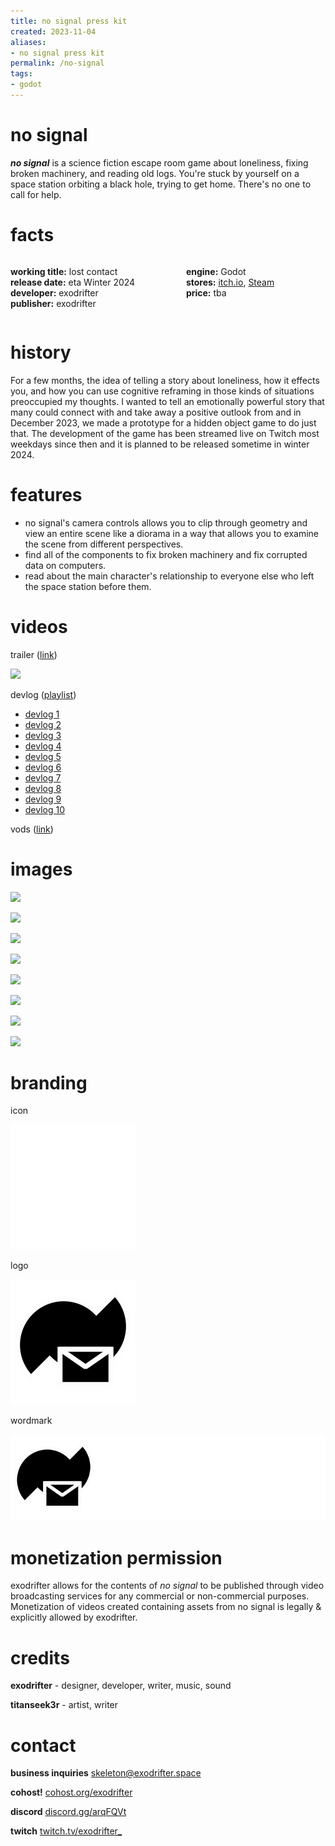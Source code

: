 ```yaml
---
title: no signal press kit
created: 2023-11-04
aliases:
- no signal press kit
permalink: /no-signal
tags:
- godot
---
```


# no signal

_**no signal**_ is a science fiction escape room game about loneliness, fixing broken machinery, and reading old logs. You're stuck by yourself on a space station orbiting a black hole, trying to get home. There's no one to call for help.

# facts

<div style="display: flex; flex-direction: row">
<div style="flex-grow: 1">

**working title:** lost contact<br/>
**release date:** eta Winter 2024<br/>
**developer:** exodrifter<br/>
**publisher:** exodrifter<br/>

</div>
<div style="flex-grow: 1">

**engine:** Godot<br/>
**stores:** [itch.io](https://exodrifter.itch.io/lost-contact), [Steam](https://store.steampowered.com/app/2840590/no_signal)<br/>
**price:** tba<br/>

</div>
</div>

# history

For a few months, the idea of telling a story about loneliness, how it effects you, and how you can use cognitive reframing in those kinds of situations preoccupied my thoughts. I wanted to tell an emotionally powerful story that many could connect with and take away a positive outlook from and in December 2023, we made a prototype for a hidden object game to do just that. The development of the game has been streamed live on Twitch most weekdays since then and it is planned to be released sometime in winter 2024.

# features

- no signal's camera controls allows you to clip through geometry and view an entire scene like a diorama in a way that allows you to examine the scene from different perspectives.
- find all of the components to fix broken machinery and fix corrupted data on computers.
- read about the main character's relationship to everyone else who left the space station before them.

# videos

trailer ([link](https://www.youtube.com/watch?v=Ed8CmFCwBzI))

![](https://www.youtube.com/watch?v=Ed8CmFCwBzI)

devlog ([playlist](https://www.youtube.com/playlist?list=PLd8SaP0bJwZK-WMlO0YxpJi3ZRxAqq2Ap))
- [devlog 1](https://www.youtube.com/watch?v=Rw_y8DVJsbY&list=PLd8SaP0bJwZK-WMlO0YxpJi3ZRxAqq2Ap&index=1)
- [devlog 2](https://www.youtube.com/watch?v=Ys7-etH1G1U&list=PLd8SaP0bJwZK-WMlO0YxpJi3ZRxAqq2Ap&index=2)
- [devlog 3](https://www.youtube.com/watch?v=kz9ws38FVek&list=PLd8SaP0bJwZK-WMlO0YxpJi3ZRxAqq2Ap&index=3)
- [devlog 4](https://www.youtube.com/watch?v=wI28Jpz8TcM&list=PLd8SaP0bJwZK-WMlO0YxpJi3ZRxAqq2Ap&index=4)
- [devlog 5](https://www.youtube.com/watch?v=I43JWYaRlKM&list=PLd8SaP0bJwZK-WMlO0YxpJi3ZRxAqq2Ap&index=5)
- [devlog 6](https://www.youtube.com/watch?v=phFBagFQkwY&list=PLd8SaP0bJwZK-WMlO0YxpJi3ZRxAqq2Ap&index=6)
- [devlog 7](https://www.youtube.com/watch?v=gMK0DOTwisg&list=PLd8SaP0bJwZK-WMlO0YxpJi3ZRxAqq2Ap&index=7)
- [devlog 8](https://www.youtube.com/watch?v=xHbHYPSVYhk&list=PLd8SaP0bJwZK-WMlO0YxpJi3ZRxAqq2Ap&index=8)
- [devlog 9](https://www.youtube.com/watch?v=rrbtQwvBcUQ&list=PLd8SaP0bJwZK-WMlO0YxpJi3ZRxAqq2Ap&index=9)
- [devlog 10](https://www.youtube.com/watch?v=mufiBJGpGLI&list=PLd8SaP0bJwZK-WMlO0YxpJi3ZRxAqq2Ap&index=10)

vods ([link](https://vods.exodrifter.space/tag/lost-contact/))

# images

![](no-signal/screen-1.png)

![](no-signal/screen-2.png)

![](no-signal/screen-3.png)

![](no-signal/screen-4.png)

![](no-signal/screen-5.png)

![](no-signal/screen-6.png)

![](no-signal/screen-7.png)

![](no-signal/screen-8.png)

# branding

icon

![](no-signal/icon.svg)

logo

![](no-signal/logo.svg)

wordmark

![](no-signal/wordmark.svg)

# monetization permission

exodrifter allows for the contents of _no signal_ to be published through video broadcasting services for any commercial or non-commercial purposes. Monetization of videos created containing assets from no signal is legally & explicitly allowed by exodrifter.

# credits

**exodrifter** - designer, developer, writer, music, sound

**titanseek3r** - artist, writer

# contact

**business inquiries** [skeleton@exodrifter.space](mailto:skeleton@exodrifter.space)

**cohost!** [cohost.org/exodrifter](https://cohost.org/exodrifter)

**discord** [discord.gg/arqFQVt](https://discord.gg/arqFQVt)

**twitch** [twitch.tv/exodrifter_](https://twitch.tv/exodrifter_)
